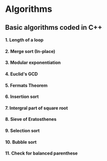 # Algorithms
## Basic algorithms coded in C++
####  1. Length of a loop
####  2. Merge sort (In-place)
####  3. Modular exponentiation 
####  4. Euclid's GCD
####  5. Fermats Theorem
####  6. Insertion sort
####  7. Intergral part of square root
####  8. Sieve of Eratosthenes
####  9. Selection sort
####  10. Bubble sort
####  11. Check for balanced parenthese
